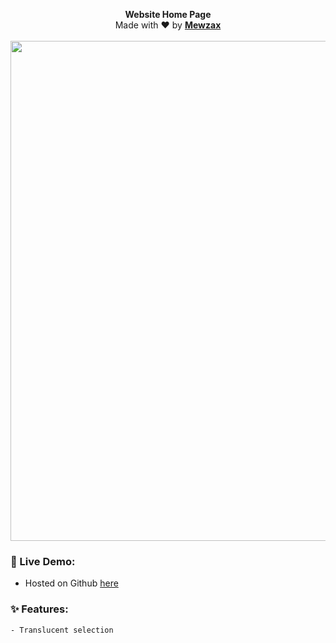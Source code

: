 <p align="center">
  <b>Website Home Page</b><br>
  Made with ❤ by <b><a href="https://github.com/Mewzax">Mewzax</a></b>
  <br>
  <br>
  <img src="https://user-images.githubusercontent.com/75091300/179012391-984ef990-c627-469c-92a5-3419e56c5ce9.png" width="800px">
</p>


### 🚀 Live Demo:
- Hosted on Github [here](https://mewzax.github.io)


### ✨ Features:
```
- Translucent selection
```
